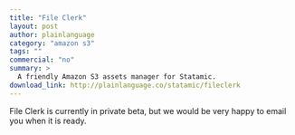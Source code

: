 ```yaml
---
title: "File Clerk"
layout: post
author: plainlanguage
category: "amazon s3"
tags: ""
commercial: "no"
summary: >
  A friendly Amazon S3 assets manager for Statamic.
download_link: http://plainlanguage.co/statamic/fileclerk
---
```

File Clerk is currently in private beta, but we would be very happy to email you when it is ready.
